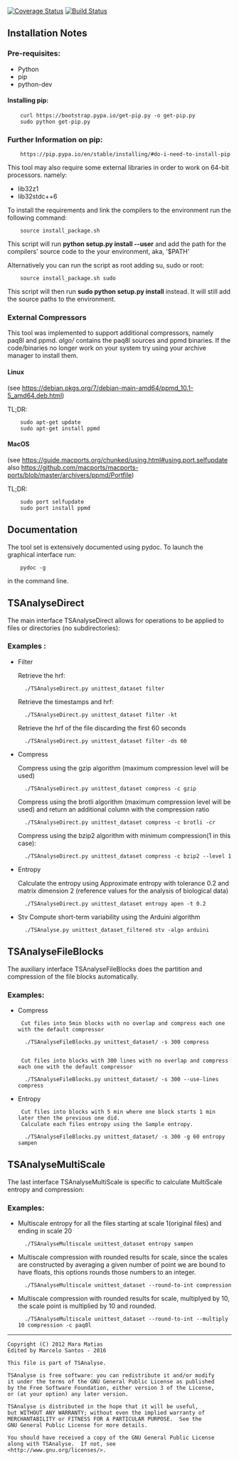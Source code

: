[![Coverage Status](https://coveralls.io/repos/github/mefsantos/tsanalyse/badge.svg?branch=master)](https://coveralls.io/github/mefsantos/tsanalyse?branch=master)
[![Build Status](https://travis-ci.org/mefsantos/tsanalyse.svg?branch=master)](https://travis-ci.org/mefsantos/tsanalyse)

## Installation Notes

### Pre-requisites:

* Python
* pip
* python-dev


#### Installing pip:

        curl https://bootstrap.pypa.io/get-pip.py -o get-pip.py
        sudo python get-pip.py

### Further Information on pip:

        https://pip.pypa.io/en/stable/installing/#do-i-need-to-install-pip


This tool may also require some external libraries in order to work on 64-bit processors. namely:

* lib32z1
* lib32stdc++6


To install the requirements and link the compilers to the environment run the following command:

        source install_package.sh

This script will run **python setup.py install --user** and add the path for the compilers' source code to the your environment, aka, '$PATH'

Alternatively you can run the script as root adding su, sudo or root:

        source install_package.sh sudo

This script will then run **sudo python setup.py install** instead. It will still add the source paths to the environment.

### External Compressors

This tool was implemented to support additional compressors, namely paq8l and ppmd. *algo/* contains the paq8l sources and ppmd binaries. If the code/binaries no longer work on your system try using your archive manager to install them. 

#### Linux
(see https://debian.pkgs.org/7/debian-main-amd64/ppmd_10.1-5_amd64.deb.html)

TL;DR:

        sudo apt-get update
        sudo apt-get install ppmd

#### MacOS
(see https://guide.macports.org/chunked/using.html#using.port.selfupdate
also https://github.com/macports/macports-ports/blob/master/archivers/ppmd/Portfile)

TL;DR:

        sudo port selfupdate
        sudo port install ppmd


## Documentation

The tool set is extensively documented using pydoc. To launch the graphical interface run:

        pydoc -g

in the command line.

## TSAnalyseDirect

The main interface TSAnalyseDirect allows for operations to be applied to files or directories (no subdirectories):


### Examples :


* Filter
     
    Retrieve the hrf:
        
        ./TSAnalyseDirect.py unittest_dataset filter
    
    Retrieve the timestamps and hrf:
        
        ./TSAnalyseDirect.py unittest_dataset filter -kt
    
    Retrieve the hrf of the file discarding the first 60 seconds
        
        ./TSAnalyseDirect.py unittest_dataset filter -ds 60


* Compress
     
    Compress using the gzip algorithm (maximum compression level will be used)
        
        ./TSAnalyseDirect.py unittest_dataset compress -c gzip

    Compress using the brotli algorithm (maximum compression level will be used) and return an additional column with
    the compression ratio

        ./TSAnalyseDirect.py unittest_dataset compress -c brotli -cr

    Compress using the bzip2 algorithm with minimum compression(1 in this case):
        
        ./TSAnalyseDirect.py unittest_dataset compress -c bzip2 --level 1


* Entropy
    
    Calculate the entropy using Approximate entropy with tolerance 0.2 and matrix
    dimension 2 (reference values for the analysis of biological data)
     
        ./TSAnalyseDirect.py unittest_dataset entropy apen -t 0.2

* Stv
	Compute short-term variability using the Arduini algorithm

		./TSAnalyse.py unittest_dataset_filtered stv -algo arduini

## TSAnalyseFileBlocks

The auxiliary interface TSAnalyseFileBlocks does the partition and compression of the file blocks
automatically.

### Examples:


* Compress

       Cut files into 5min blocks with no overlap and compress each one with the default compressor
        
        ./TSAnalyseFileBlocks.py unittest_dataset/ -s 300 compress
        
        
       Cut files into blocks with 300 lines with no overlap and compress each one with the default compressor
        
        ./TSAnalyseFileBlocks.py unittest_dataset/ -s 300 --use-lines compress


* Entropy
    
       Cut files into blocks with 5 min where one block starts 1 min later then the previous one did.
       Calculate each files entropy using the Sample entropy.
        
        ./TSAnalyseFileBlocks.py unittest_dataset/ -s 300 -g 60 entropy sampen


## TSAnalyseMultiScale

The last interface TSAnalyseMultiScale is specific to calculate MultiScale entropy and compression:

### Examples:

* Multiscale entropy for all the files starting at scale 1(original files) and ending in scale 20

        ./TSAnalyseMultiscale unittest_dataset entropy sampen

* Multiscale compression with rounded results for scale, since the scales are constructed
by averaging a given number of point we are bound to have floats, this options
rounds those numbers to an integer.

        ./TSAnalyseMultiscale unittest_dataset --round-to-int compression

* Multiscale compression with rounded results for scale, multiplyed by 10, the scale
point is multiplied by 10 and rounded.
    
        ./TSAnalyseMultiscale unittest_dataset --round-to-int --multiply 10 compression -c paq8l

_______________________________________________________________________________

    Copyright (C) 2012 Mara Matias
    Edited by Marcelo Santos - 2016

    This file is part of TSAnalyse.

    TSAnalyse is free software: you can redistribute it and/or modify
    it under the terms of the GNU General Public License as published
    by the Free Software Foundation, either version 3 of the License,
    or (at your option) any later version.

    TSAnalyse is distributed in the hope that it will be useful,
    but WITHOUT ANY WARRANTY; without even the implied warranty of
    MERCHANTABILITY or FITNESS FOR A PARTICULAR PURPOSE.  See the
    GNU General Public License for more details.

    You should have received a copy of the GNU General Public License
    along with TSAnalyse.  If not, see
    <http://www.gnu.org/licenses/>.
